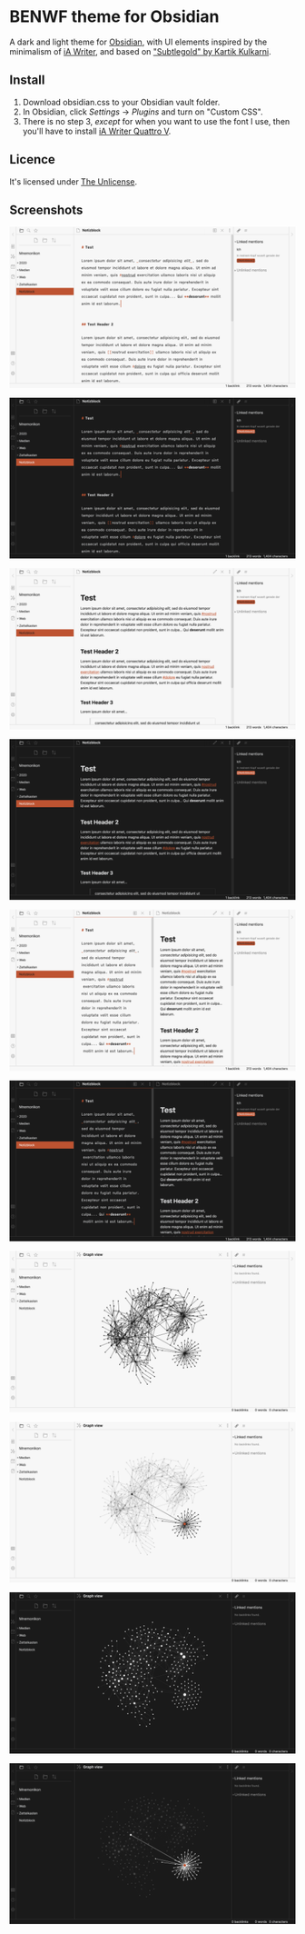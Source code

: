 # BENWF theme for Obsidian

A dark and light theme for [Obsidian](https://obsidian.md), with UI elements inspired by the minimalism of [iA Writer](https://ia.net/writer), and based on ["Subtlegold" by Kartik Kulkarni](https://github.com/kartik-karz/subtlegold-obsidian).


## Install

1. Download obsidian.css to your Obsidian vault folder.
2. In Obsidian, click _Settings_ → _Plugins_ and turn on "Custom CSS".
3. There is no step 3, _except_ for when you want to use the font I use, then you'll have to install [iA Writer Quattro V](https://github.com/iaolo/iA-Fonts).


## Licence

It's licensed under [The Unlicense](./LICENSE).


## Screenshots

![obsidian-benwf-1.png](./obsidian-benwf-1.png)

![obsidian-benwf-2.png](./obsidian-benwf-2.png)

![obsidian-benwf-3.png](./obsidian-benwf-3.png)

![obsidian-benwf-4.png](./obsidian-benwf-4.png)

![obsidian-benwf-5.png](./obsidian-benwf-5.png)

![obsidian-benwf-6.png](./obsidian-benwf-6.png)

![obsidian-benwf-7.png](./obsidian-benwf-7-1.png)

![obsidian-benwf-7.png](./obsidian-benwf-7-2.png)

![obsidian-benwf-8.png](./obsidian-benwf-8-1.png)

![obsidian-benwf-8.png](./obsidian-benwf-8-2.png)
